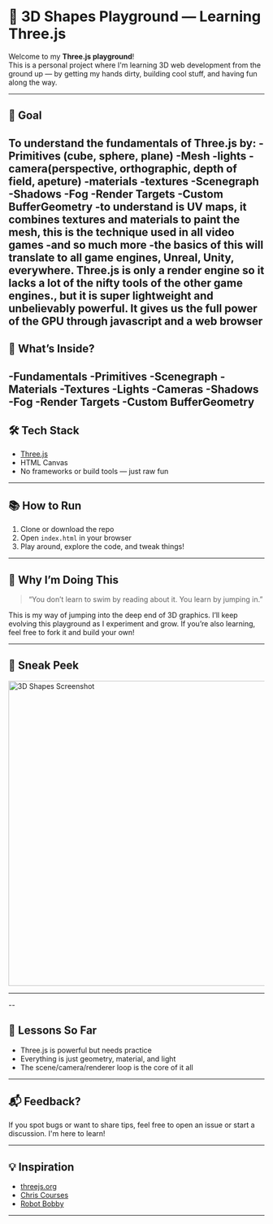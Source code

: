 # 🧪 3D Shapes Playground — Learning Three.js

Welcome to my **Three.js playground**!  
This is a personal project where I'm learning 3D web development from the ground up — by getting my hands dirty, building cool stuff, and having fun along the way.

---

## 🎯 Goal

To understand the fundamentals of **Three.js** by:
-Primitives (cube, sphere, plane)
-Mesh
-lights
-camera(perspective, orthographic, depth of field, apeture)
-materials
-textures
-Scenegraph
-Shadows
-Fog
-Render Targets
-Custom BufferGeometry
-to understand is UV maps, it combines textures and materials to paint the mesh, this is the technique used in all video games
-and so much more
-the basics of this will translate to all game engines, Unreal, Unity, everywhere.  Three.js is only a render engine so it lacks a lot of 
 the nifty tools of the other game engines., but it is super lightweight and unbelievably powerful.  It gives us the full power of the GPU 
 through javascript and a web browser
---

## 🚀 What’s Inside?

-Fundamentals
-Primitives
-Scenegraph
-Materials
-Textures
-Lights
-Cameras
-Shadows
-Fog
-Render Targets
-Custom BufferGeometry
---

## 🛠 Tech Stack

- [Three.js](https://threejs.org/)    
- HTML Canvas  
- No frameworks or build tools — just raw fun

---

## 📚 How to Run

1. Clone or download the repo
2. Open `index.html` in your browser
3. Play around, explore the code, and tweak things!

---

## 🌱 Why I’m Doing This

> “You don’t learn to swim by reading about it. You learn by jumping in.”

This is my way of jumping into the deep end of 3D graphics. I’ll keep evolving this playground as I experiment and grow. If you’re also learning, feel free to fork it and build your own!

---

## 📸 Sneak Peek

<img src="screenshot.png" alt="3D Shapes Screenshot" width="600">

---

--

## 🧠 Lessons So Far

- Three.js is powerful but needs practice
- Everything is just geometry, material, and light
- The scene/camera/renderer loop is the core of it all

---

## 📬 Feedback?

If you spot bugs or want to share tips, feel free to open an issue or start a discussion. I'm here to learn!

---

## 💡 Inspiration

- [threejs.org](https://threejs.org/)
- [Chris Courses](https://www.youtube.com/watch?v=sPereCgQnWQ)
- [Robot Bobby](https://www.youtube.com/watch?v=XPhAR1YdD6o)


---

